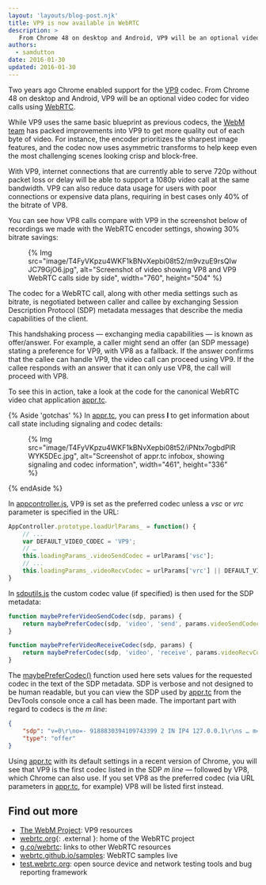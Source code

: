 ```yaml
---
layout: 'layouts/blog-post.njk'
title: VP9 is now available in WebRTC 
description: >
   From Chrome 48 on desktop and Android, VP9 will be an optional video codec for video calls using WebRTC.
authors:
  - samdutton
date: 2016-01-30
updated: 2016-01-30
---
```


Two years ago Chrome enabled support for the [VP9](http://www.webmproject.org/vp9/) codec. From Chrome 48 on desktop and Android, VP9 will be an optional video codec for video calls using [WebRTC](https://webrtc.org").

While VP9 uses the same basic blueprint as previous codecs, the [WebM team](http://webmproject.org) has packed improvements into VP9 to get more quality out of each byte of video. For instance, the encoder prioritizes the sharpest image features, and the codec now uses asymmetric transforms to help keep even the most challenging scenes looking crisp and block-free.

With VP9, internet connections that are currently able to serve 720p without packet loss or delay will be able to support a 1080p video call at the same bandwidth. VP9 can also reduce data usage for users with poor connections or expensive data plans, requiring in best cases only 40% of the bitrate of VP8.

You can see how VP8 calls compare with VP9 in the screenshot below of recordings we made with the WebRTC encoder settings, showing 30% bitrate savings:

<figure>
{% Img src="image/T4FyVKpzu4WKF1kBNvXepbi08t52/m9vzuE9rsQIwJC79GjO6.jpg", alt="Screenshot of video showing VP8 and VP9 WebRTC calls side by side", width="760", height="504" %}
</figure>

The codec for a WebRTC call, along with other media settings such as bitrate, is negotiated between caller and callee by exchanging Session Description Protocol (SDP) metadata messages that describe the media capabilities of the client.

This handshaking process — exchanging media capabilities — is known as offer/answer.  For example, a caller might  send an offer (an SDP message) stating a preference for VP9, with VP8 as a fallback. If the answer confirms that the callee can handle VP9, the video call can proceed using VP9. If the callee responds with an answer that it can only use VP8, the call will proceed with VP8.

To see this in action, take a look at the code for the canonical WebRTC video chat application [appr.tc](https://appr.tc/).

{% Aside 'gotchas' %}
In [appr.tc](https://appr.tc), you can press **I** to get information about call state including signaling and codec details:
<figure>
{% Img src="image/T4FyVKpzu4WKF1kBNvXepbi08t52/iPNtx7ogbdPlRWYK5DEc.jpg", alt="Screenshot of appr.tc infobox, showing signaling and codec information", width="461", height="336" %}
</figure>
{% endAside %}

In [appcontroller.js](https://github.com/webrtc/apprtc/blob/5eb702d341796840edd0e57f3e7eebb6ebcba8d4/src/web_app/js/appcontroller.js#L536), VP9 is set as the preferred codec unless a _vsc_ or _vrc_ parameter is specified in the URL:

```js
AppController.prototype.loadUrlParams_ = function() {
    // ...
    var DEFAULT_VIDEO_CODEC = 'VP9';
    // …
    this.loadingParams_.videoSendCodec = urlParams['vsc'];
    // ...
    this.loadingParams_.videoRecvCodec = urlParams['vrc'] || DEFAULT_VIDEO_CODEC;
}
```    

In [sdputils.js](https://github.com/webrtc/apprtc/blob/9eed9e0f2c98bc84ea5bb75ba15c8f304f8485e4/src/web_app/js/sdputils.js#L219) the custom codec value (if specified) is then used for the SDP metadata:


```js
function maybePreferVideoSendCodec(sdp, params) {
    return maybePreferCodec(sdp, 'video', 'send', params.videoSendCodec);
}

function maybePreferVideoReceiveCodec(sdp, params) {
    return maybePreferCodec(sdp, 'video', 'receive', params.videoRecvCodec);
}
```    

The [maybePreferCodec()](https://github.com/webrtc/apprtc/blob/9eed9e0f2c98bc84ea5bb75ba15c8f304f8485e4/src/web_app/js/sdputils.js#L226) function used here sets values for the requested codec in the text of the SDP metadata. SDP is verbose and not designed to be human readable, but you can view the SDP used by [appr.tc](https://appr.tc/) from the DevTools console once a call has been made. The important part with regard to codecs is the _m line_:


```json
{
    "sdp": "v=0\r\no=- 9188830394109743399 2 IN IP4 127.0.0.1\r\ns … m=video ...",
    "type": "offer"
}
```   

Using [appr.tc](https://appr.tc/) with its default settings in a recent version of Chrome, you will see that VP9 is the first codec listed in the SDP _m line_ — followed by VP8, which Chrome can also use. If you set VP8 as the preferred codec (via URL parameters in [appr.tc](https://appr.tc), for example) VP8 will be listed first instead.

## Find out more

* [The WebM Project](http://www.webmproject.org/vp9/): VP9 resources
* [webrtc.org](http://www.webrtc.org/){: .external }: home of the WebRTC project
* [g.co/webrtc](http://g.co/webrtc): links to other WebRTC resources
* [webrtc.github.io/samples](http://webrtc.github.io/samples): WebRTC samples
live
* [test.webrtc.org](http://test.webrtc.org): open source device and network testing tools and bug reporting framework


